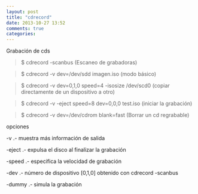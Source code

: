 ```yaml
---
layout: post
title: "cdrecord"
date: 2013-10-27 13:52
comments: true
categories: 
---
```

Grabación de cds

>$ cdrecord -scanbus (Escaneo de grabadoras)

>$ cdrecord -v dev=/dev/sdd imagen.iso (modo básico)

>$ cdrecord -v dev=0,1,0 speed=4 -isosize /dev/scd0 (copiar directamente de un dispositivo a otro)

>$ cdrecord -v -eject speed=8 dev=0,0,0 test.iso (iniciar la grabación)

>$ cdrecord -v dev=/dev/cdrom blank=fast (Borrar un cd regrabable)

opciones

-v .- muestra más información de salida 

-eject .- expulsa el disco al finalizar la grabación

-speed .- especifica la velocidad de grabación 

-dev .- número de dispositivo [0,1,0] obtenido con cdrecord -scanbus 

-dummy .- simula la grabación

